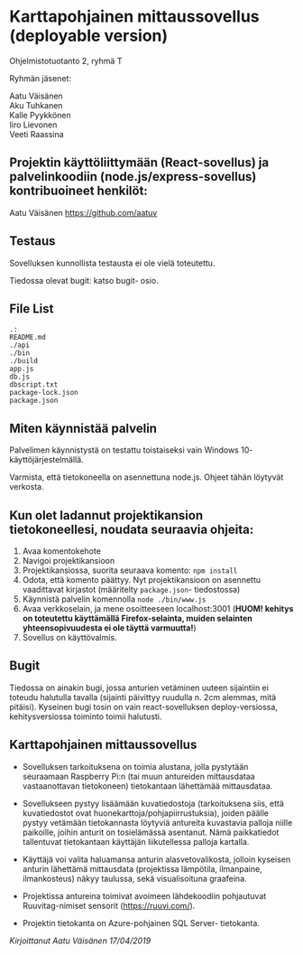 Karttapohjainen mittaussovellus (deployable version)
===

Ohjelmistotuotanto 2, ryhmä T

Ryhmän jäsenet:

Aatu Väisänen<br>
Aku Tuhkanen<br>
Kalle Pyykkönen<br>
Iiro Lievonen<br>
Veeti Raassina

Projektin käyttöliittymään (React-sovellus) ja palvelinkoodiin (node.js/express-sovellus) kontribuoineet henkilöt:
---

Aatu Väisänen
https://github.com/aatuv

Testaus
---
Sovelluksen kunnollista testausta ei ole vielä toteutettu.

Tiedossa olevat bugit: katso bugit- osio.

File List
---
```
.:
README.md
./api
./bin
./build
app.js
db.js
dbscript.txt
package-lock.json
package.json
```

Miten käynnistää palvelin
---
Palvelimen käynnistystä on testattu toistaiseksi vain Windows 10- käyttöjärjestelmällä.

Varmista, että tietokoneella on asennettuna node.js. Ohjeet tähän löytyvät verkosta.

Kun olet ladannut projektikansion tietokoneellesi, noudata seuraavia ohjeita:
---

1. Avaa komentokehote
2. Navigoi projektikansioon
3. Projektikansiossa, suorita seuraava komento: `npm install`
4. Odota, että komento päättyy. Nyt projektikansioon on asennettu vaadittavat kirjastot (määritelty `package.json`- tiedostossa)
5. Käynnistä palvelin komennolla `node ./bin/www.js`
6. Avaa verkkoselain, ja mene osoitteeseen localhost:3001
(**HUOM! kehitys on toteutettu käyttämällä Firefox-selainta, muiden selainten yhteensopivuudesta ei ole täyttä varmuutta!**)
7. Sovellus on käyttövalmis.


Bugit
---

Tiedossa on ainakin bugi, jossa anturien vetäminen uuteen sijaintiin ei toteudu halutulla tavalla (sijainti päivittyy ruudulla n. 2cm alemmas, mitä pitäisi). 
Kyseinen bugi tosin on vain react-sovelluksen deploy-versiossa, kehitysversiossa toiminto toimii halutusti.

Karttapohjainen mittaussovellus
---

* Sovelluksen tarkoituksena on toimia alustana, jolla pystytään seuraamaan Raspberry Pi:n (tai muun antureiden mittausdataa vastaanottavan tietokoneen) tietokantaan lähettämää mittausdataa.


* Sovellukseen pystyy lisäämään kuvatiedostoja (tarkoituksena siis, että kuvatiedostot ovat huonekarttoja/pohjapiirrustuksia), joiden päälle pystyy vetämään tietokannasta 
löytyviä antureita kuvastavia palloja niille paikoille, joihin anturit on tosielämässä asentanut. Nämä paikkatiedot tallentuvat tietokantaan käyttäjän liikutellessa palloja kartalla.

* Käyttäjä voi valita haluamansa anturin alasvetovalikosta, jolloin kyseisen anturin lähettämä mittausdata (projektissa lämpötila, ilmanpaine, ilmankosteus) näkyy taulussa, sekä visualisoituna graafeina.

* Projektissa antureina toimivat avoimeen lähdekoodiin pohjautuvat Ruuvitag-nimiset sensorit (https://ruuvi.com/).

* Projektin tietokanta on Azure-pohjainen SQL Server- tietokanta.


*Kirjoittanut Aatu Väisänen 17/04/2019*